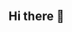## Hi there 👋

<!--
**KyleCleland/KyleCleland** is a ✨ _special_ ✨ repository because its `README.md` (this file) appears on your GitHub profile.

Here are some ideas to get you started:

- 🔭 I’m currently working on my profiency in Python and HTML
- 🌱 I’m currently learning Python and Java in all variations
- 👯 I’m looking to collaborate on any and all projects please
- 🤔 I’m looking for help with ...
- 💬 Ask me about ...
- 📫 How to reach me: kylejcleland@protonmail.com
- 😄 Pronouns: He/Him
- ⚡ Fun fact: I am an American Army Military Veteran
-->

